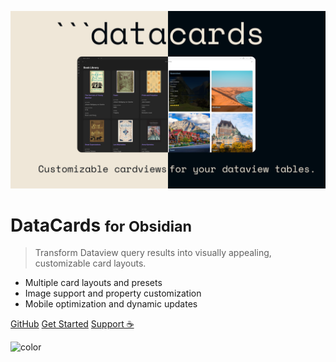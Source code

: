 <!-- _coverpage.md -->

![logo](assets/images/header-image.png)

# DataCards <small>for Obsidian</small>

> Transform Dataview query results into visually appealing, customizable card layouts.

- Multiple card layouts and presets
- Image support and property customization
- Mobile optimization and dynamic updates

[GitHub](https://github.com/Sophokles187/data-cards)
[Get Started](getting-started.md)
[Support ☕](https://ko-fi.com/sophokles)

<!-- background color -->
![color](#3F51B5)
